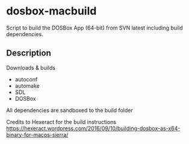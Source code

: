 # dosbox-macbuild
Script to build the DOSBox App (64-bit) from SVN latest including build dependencies. 

Description
-----------
Downloads & builds
- autoconf
- automake
- SDL
- DOSBox

All dependencies are sandboxed to the build folder

Credits to Hexeract for the build instructions https://hexeract.wordpress.com/2016/09/10/building-dosbox-as-x64-binary-for-macos-sierra/
